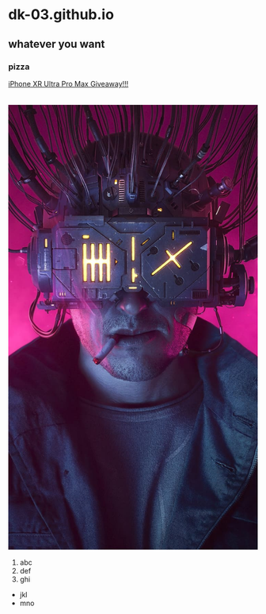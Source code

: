 # dk-03.github.io
## whatever you want
### pizza
[iPhone XR Ultra Pro Max Giveaway!!!](https://youtu.be/dQw4w9WgXcQ)<br><br><br>
<img src = "image1.jpg">
1. abc
2. def
3. ghi
* jkl
* mno
